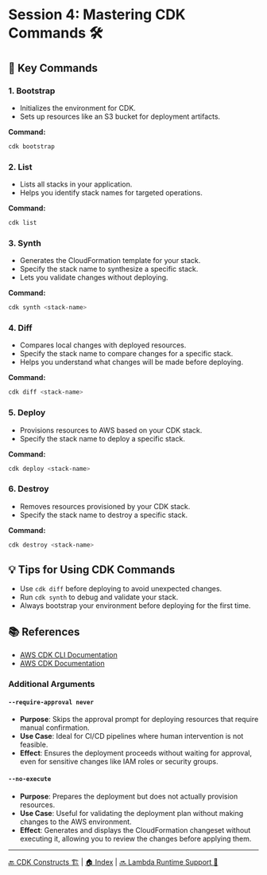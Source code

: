 # Session 4: Mastering CDK Commands 🛠️

## 🚀 Key Commands

### 1. **Bootstrap**

- Initializes the environment for CDK.
- Sets up resources like an S3 bucket for deployment artifacts.

**Command:**

```bash
cdk bootstrap
```

### 2. **List**

- Lists all stacks in your application.
- Helps you identify stack names for targeted operations.

**Command:**

```bash
cdk list
```

### 3. **Synth**

- Generates the CloudFormation template for your stack.
- Specify the stack name to synthesize a specific stack.
- Lets you validate changes without deploying.

**Command:**

```bash
cdk synth <stack-name>
```

### 4. **Diff**

- Compares local changes with deployed resources.
- Specify the stack name to compare changes for a specific stack.
- Helps you understand what changes will be made before deploying.

**Command:**

```bash
cdk diff <stack-name>
```

### 5. **Deploy**

- Provisions resources to AWS based on your CDK stack.
- Specify the stack name to deploy a specific stack.

**Command:**

```bash
cdk deploy <stack-name>
```

### 6. **Destroy**

- Removes resources provisioned by your CDK stack.
- Specify the stack name to destroy a specific stack.

**Command:**

```bash
cdk destroy <stack-name>
```

## 💡 Tips for Using CDK Commands

- Use `cdk diff` before deploying to avoid unexpected changes.
- Run `cdk synth` to debug and validate your stack.
- Always bootstrap your environment before deploying for the first time.

## 📚 References

- [AWS CDK CLI Documentation](https://docs.aws.amazon.com/cdk/latest/guide/cli.html)
- [AWS CDK Documentation](https://docs.aws.amazon.com/cdk/latest/guide/home.html)

### Additional Arguments

#### `--require-approval never`

- **Purpose**: Skips the approval prompt for deploying resources that require manual confirmation.
- **Use Case**: Ideal for CI/CD pipelines where human intervention is not feasible.
- **Effect**: Ensures the deployment proceeds without waiting for approval, even for sensitive changes like IAM roles or security groups.

#### `--no-execute`

- **Purpose**: Prepares the deployment but does not actually provision resources.
- **Use Case**: Useful for validating the deployment plan without making changes to the AWS environment.
- **Effect**: Generates and displays the CloudFormation changeset without executing it, allowing you to review the changes before applying them.

---

[🔙 CDK Constructs 🏗️](./03-cdk-constructs.md) | [🏠 Index](../README.md) | [🔜 Lambda Runtime Support 🧩](./05-lambda-runtime-support.md)
